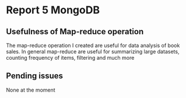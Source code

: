 # Report 5 MongoDB

## Usefulness of Map-reduce operation
The map-reduce operation I created are useful for data analysis of book sales.
In general map-reduce are useful for summarizing large datasets, counting frequency of items, filtering and much more

## Pending issues
None at the moment